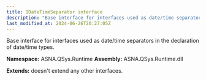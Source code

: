 ```yaml
---
title: IDateTimeSeparator interface
description: "Base interface for interfaces used as date/time separators in the declaration of date/time types. "
last_modified_at: 2024-06-26T20:27:05Z
---
```


Base interface for interfaces used as date/time separators in the declaration of date/time types.

**Namespace:** ASNA.QSys.Runtime
**Assembly:** ASNA.QSys.Runtime.dll

**Extends:** doesn't extend any other interfaces.
<br>
<br>
